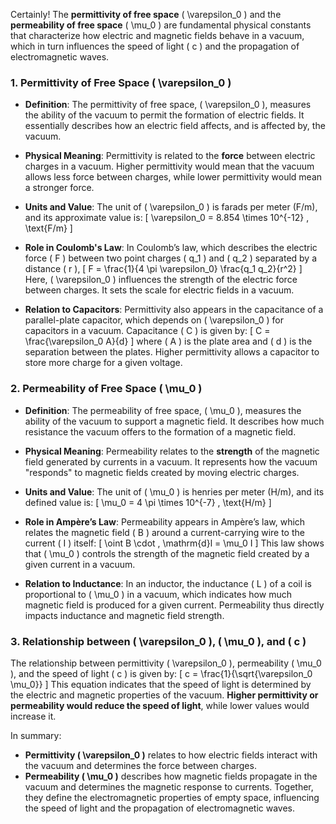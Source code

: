 Certainly! The **permittivity of free space** \( \varepsilon_0 \) and the **permeability of free space** \( \mu_0 \) are fundamental physical constants that characterize how electric and magnetic fields behave in a vacuum, which in turn influences the speed of light \( c \) and the propagation of electromagnetic waves.

### 1. **Permittivity of Free Space \( \varepsilon_0 \)**

   - **Definition**: The permittivity of free space, \( \varepsilon_0 \), measures the ability of the vacuum to permit the formation of electric fields. It essentially describes how an electric field affects, and is affected by, the vacuum.
   - **Physical Meaning**: Permittivity is related to the **force** between electric charges in a vacuum. Higher permittivity would mean that the vacuum allows less force between charges, while lower permittivity would mean a stronger force.
   - **Units and Value**: The unit of \( \varepsilon_0 \) is farads per meter (F/m), and its approximate value is:
     \[
     \varepsilon_0 = 8.854 \times 10^{-12} \, \text{F/m}
     \]
   - **Role in Coulomb's Law**: In Coulomb’s law, which describes the electric force \( F \) between two point charges \( q_1 \) and \( q_2 \) separated by a distance \( r \),
     \[
     F = \frac{1}{4 \pi \varepsilon_0} \frac{q_1 q_2}{r^2}
     \]
     Here, \( \varepsilon_0 \) influences the strength of the electric force between charges. It sets the scale for electric fields in a vacuum.

   - **Relation to Capacitors**: Permittivity also appears in the capacitance of a parallel-plate capacitor, which depends on \( \varepsilon_0 \) for capacitors in a vacuum. Capacitance \( C \) is given by:
     \[
     C = \frac{\varepsilon_0 A}{d}
     \]
     where \( A \) is the plate area and \( d \) is the separation between the plates. Higher permittivity allows a capacitor to store more charge for a given voltage.

### 2. **Permeability of Free Space \( \mu_0 \)**

   - **Definition**: The permeability of free space, \( \mu_0 \), measures the ability of the vacuum to support a magnetic field. It describes how much resistance the vacuum offers to the formation of a magnetic field.
   - **Physical Meaning**: Permeability relates to the **strength** of the magnetic field generated by currents in a vacuum. It represents how the vacuum "responds" to magnetic fields created by moving electric charges.
   - **Units and Value**: The unit of \( \mu_0 \) is henries per meter (H/m), and its defined value is:
     \[
     \mu_0 = 4 \pi \times 10^{-7} \, \text{H/m}
     \]
   - **Role in Ampère’s Law**: Permeability appears in Ampère’s law, which relates the magnetic field \( B \) around a current-carrying wire to the current \( I \) itself:
     \[
     \oint B \cdot \, \mathrm{d}l = \mu_0 I
     \]
     This law shows that \( \mu_0 \) controls the strength of the magnetic field created by a given current in a vacuum.

   - **Relation to Inductance**: In an inductor, the inductance \( L \) of a coil is proportional to \( \mu_0 \) in a vacuum, which indicates how much magnetic field is produced for a given current. Permeability thus directly impacts inductance and magnetic field strength.

### 3. **Relationship between \( \varepsilon_0 \), \( \mu_0 \), and \( c \)**

The relationship between permittivity \( \varepsilon_0 \), permeability \( \mu_0 \), and the speed of light \( c \) is given by:
\[
c = \frac{1}{\sqrt{\varepsilon_0 \mu_0}}
\]
This equation indicates that the speed of light is determined by the electric and magnetic properties of the vacuum. **Higher permittivity or permeability would reduce the speed of light**, while lower values would increase it.

In summary:
- **Permittivity \( \varepsilon_0 \)** relates to how electric fields interact with the vacuum and determines the force between charges.
- **Permeability \( \mu_0 \)** describes how magnetic fields propagate in the vacuum and determines the magnetic response to currents.
Together, they define the electromagnetic properties of empty space, influencing the speed of light and the propagation of electromagnetic waves.
